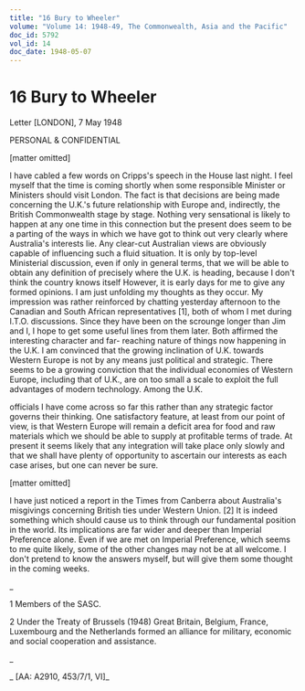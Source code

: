 ```yaml
---
title: "16 Bury to Wheeler"
volume: "Volume 14: 1948-49, The Commonwealth, Asia and the Pacific"
doc_id: 5792
vol_id: 14
doc_date: 1948-05-07
---
```


# 16 Bury to Wheeler

Letter [LONDON], 7 May 1948

PERSONAL &amp; CONFIDENTIAL

[matter omitted]

I have cabled a few words on Cripps's speech in the House last night. I feel myself that the time is coming shortly when some responsible Minister or Ministers should visit London. The fact is that decisions are being made concerning the U.K.'s future relationship with Europe and, indirectly, the British Commonwealth stage by stage. Nothing very sensational is likely to happen at any one time in this connection but the present does seem to be a parting of the ways in which we have got to think out very clearly where Australia's interests lie. Any clear-cut Australian views are obviously capable of influencing such a fluid situation. It is only by top-level Ministerial discussion, even if only in general terms, that we will be able to obtain any definition of precisely where the U.K. is heading, because I don't think the country knows itself However, it is early days for me to give any formed opinions. I am just unfolding my thoughts as they occur. My impression was rather reinforced by chatting yesterday afternoon to the Canadian and South African representatives [1], both of whom I met during I.T.O. discussions. Since they have been on the scrounge longer than Jim and I, I hope to get some useful lines from them later. Both affirmed the interesting character and far- reaching nature of things now happening in the U.K. I am convinced that the growing inclination of U.K. towards Western Europe is not by any means just political and strategic. There seems to be a growing conviction that the individual economies of Western Europe, including that of U.K., are on too small a scale to exploit the full advantages of modern technology. Among the U.K.

officials I have come across so far this rather than any strategic factor governs their thinking. One satisfactory feature, at least from our point of view, is that Western Europe will remain a deficit area for food and raw materials which we should be able to supply at profitable terms of trade. At present it seems likely that any integration will take place only slowly and that we shall have plenty of opportunity to ascertain our interests as each case arises, but one can never be sure.

[matter omitted]

I have just noticed a report in the Times from Canberra about Australia's misgivings concerning British ties under Western Union. [2] It is indeed something which should cause us to think through our fundamental position in the world. Its implications are far wider and deeper than Imperial Preference alone. Even if we are met on Imperial Preference, which seems to me quite likely, some of the other changes may not be at all welcome. I don't pretend to know the answers myself, but will give them some thought in the coming weeks.

_

1 Members of the SASC.

2 Under the Treaty of Brussels (1948) Great Britain, Belgium, France, Luxembourg and the Netherlands formed an alliance for military, economic and social cooperation and assistance.

_

_ [AA: A2910, 453/7/1, VI]_

